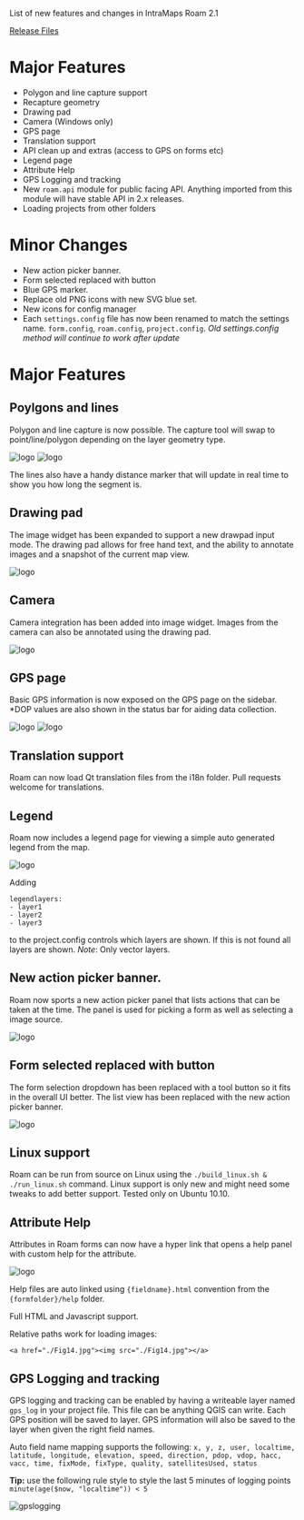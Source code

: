List of new features and changes in IntraMaps Roam 2.1

[Release Files](https://github.com/DMS-Aus/Roam/releases/tag/v2.1)

# Major Features

- Polygon and line capture support
- Recapture geometry
- Drawing pad
- Camera (Windows only)
- GPS page
- Translation support
- API clean up and extras (access to GPS on forms etc)
- Legend page
- Attribute Help
- GPS Logging and tracking
- New `roam.api` module for public facing API.  Anything imported from this module will have stable API in 2.x releases.
- Loading projects from other folders

# Minor Changes
- New action picker banner.
- Form selected replaced with button
- Blue GPS marker.
- Replace old PNG icons with new SVG blue set.
- New icons for config manager
- Each `settings.config` file has now been renamed to match the settings name.  `form.config`, `roam.config`, `project.config`.  *Old settings.config method will continue to work after update*

# Major Features

## Poylgons and lines
Polygon and line capture is now possible. The capture tool will swap to point/line/polygon depending on the layer geometry type.

![logo](images/polygon.png)
![logo](images/line.png)

The lines also have a handy distance marker that will update in real time to show you how long the segment is.

## Drawing pad
The image widget has been expanded to support a new drawpad input mode.  The drawing pad allows for free hand text, and the ability to annotate images and a snapshot of the current map view.

![logo](images/drawingpad.png)

## Camera
Camera integration has been added into image widget.  Images from the camera can also be annotated using the drawing pad.

![logo](http://i.imgur.com/C7c40Gl.png)

## GPS page
Basic GPS information is now exposed on the GPS page on the sidebar. *DOP values are also shown in the status bar for aiding data collection.

![logo](images/gps_page.png)
![logo](images/gps_status.png)

## Translation support
Roam can now load Qt translation files from the i18n folder. Pull requests welcome for translations.

## Legend
Roam now includes a legend page for viewing a simple auto generated legend from the map.

![logo](images/legend.png)

Adding 

```
legendlayers:
- layer1
- layer2
- layer3
```
to the project.config controls which layers are shown.  If this is not found all layers are shown. *Note*: Only vector layers.

## New action picker banner.
Roam now sports a new action picker panel that lists actions that can be taken at the time.  The panel is used for picking a form as well as selecting a image source.

![logo](images/actionbanner.png)

## Form selected replaced with button
The form selection dropdown has been replaced with a tool button so it fits in the overall UI better.  The list view has been replaced with the new action picker banner.

![logo](images/actionbanner_forms.png)

## Linux support
Roam can be run from source on Linux using the `./build_linux.sh & ./run_linux.sh` command.  Linux support is only new and might need some tweaks to add better support. Tested only on Ubuntu 10.10.

## Attribute Help
Attributes in Roam forms can now have a hyper link that opens a help panel with custom help for the attribute.

![logo](images/help.png)

Help files are auto linked using `{fieldname}.html` convention from the `{formfolder}/help` folder.

Full HTML and Javascript support.

Relative paths work for loading images:

`<a href="./Fig14.jpg"><img src="./Fig14.jpg"></a>`

## GPS Logging and tracking

GPS logging and tracking can be enabled by having a writeable layer named `gps_log` in your project file. This file can be anything QGIS can write. Each GPS position will be saved to layer. GPS information will also be saved to the layer when given the right field names.  

Auto field name mapping supports the following:
`x, y, z, user, localtime, latitude, longitude, elevation, speed, direction, pdop, vdop, hacc, vacc, time, fixMode, fixType, quality, satellitesUsed, status`

**Tip:** use the following rule style to style the last 5 minutes of logging points `minute(age($now, "localtime")) < 5`

![gpslogging](images/gpslogging.png)
